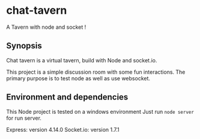 # chat-tavern
A Tavern with node and socket !

## Synopsis

Chat tavern is a virtual tavern, build with Node and socket.io.

This project is a simple discussion room with some fun interactions. The primary purpose is to test node as well as use websocket.

## Environment and dependencies

This Node project is tested on a windows environment
Just run `node server` for run server.

Express: version 4.14.0
Socket.io: version 1.7.1
